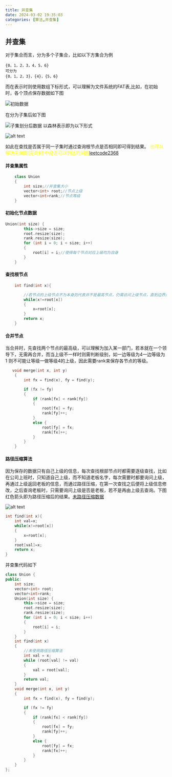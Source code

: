 ```yaml
---
title: 并查集
date: 2024-03-02 19:35:03
categories: [算法,并查集]
---
```

## 并查集
对于集合而言，分为多个子集合，比如以下方集合为例

    {0，1，2，3，4，5，6}
    可分为
    {0，1，2，3}，{4}，{5，6}
而在表示时则使用数组下标形式，可以理解为文件系统的FAT表,比如，在初始时，各个顶点保存数据如下图

![初始数据](image.png)

在分为子集后如下图

<a id="子集划分后数据">![子集划分后数据](image-1.png)</a>
以森林表示即为以下形式

![alt text](image-2.png)

如此在查找是否属于同一子集时通过查询根节点是否相同即可得到结果。
<font color=yellow>也可以解决无向图(无向树)中是否可以到达的问题[leetcode2368](https://leetcode.cn/problems/reachable-nodes-with-restrictions/)</font>

#### 并查集属性
```c++
    class Union
    {
        int size;//并查集大小
	    vector<int> root;//节点上级
	    vector<int>rank;//节点等级
    }
```


#### 初始化节点数据

```c++
Union(int size) {
		this->size = size;
		root.resize(size);
		rank.resize(size);
		for (int i = 0; i < size; i++)
		{
			root[i] = i;//使得每个节点对应上级均为自身
		}
	}
```
#### 查找根节点
```c++
    int find(int x){

        //若节点的上级节点不为本身则代表并不是最高节点，仍需访问上级节点，直到边界条件。
        while(x!=root[x])
        {
            x=root[x];
        }
        return x;
    }
```
#### 合并节点

当合并时，先查找两个节点的最高级，可以理解为加入某一部门，若本就在一个领导下，无需再合并，而当上级不一样时则需判断级别，如一边等级为4一边等级为1 则不可能让等级一做等级4的上级，因此需要rank来保存各节点的等级。
```c++
   void merge(int x, int y)
	{
		int fx = find(x), fy = find(y);

		if (fx != fy)
		{
			if (rank[fx] < rank[fy])
			{
				root[fx] = fy;
				rank[fy]++;
			}
			else {
				root[fy] = fx;
				rank[fx]++;
			}
		}
	}
```
#### 路径压缩算法
因为保存的数据只有自己上级的信息，每次查找根部节点时都需要逐级查找，比如在公司上班时，只知道自己上级，而不知道老板名字，每次需要时都要询问上级，再通过上级返回老板的信息，而通过路径压缩，在第一次查找之后便将上级信息修改，之后查询老板时，只需要询问上级是否是老板，若不是再由上级去查询。下图红色箭头即为路径压缩后的结果。[未路径压缩数据](#子集划分后数据)

![alt text](image-3.png)
```c++
int find(int x){
    int val=x;
    while(x!=root[x])
    {
        x=root[x];
    }
    root[val]=x;
    return x;
}
```
并查集代码如下
```c++
class Union {
public:
	int size;
	vector<int> root;
	vector<int>rank;
	Union(int size) {
		this->size = size;
		root.resize(size);
		rank.resize(size);
		for (int i = 0; i < size; i++)
		{
			root[i] = i;
		}
	}
	int find(int x)
	{
		//未使用路径压缩算法
		int val = x;
		while (root[val] != val)
		{
			val = root[val];
		}
		return val;
	}
	void merge(int x, int y)
	{
		int fx = find(x), fy = find(y);

		if (fx != fy)
		{
			if (rank[fx] < rank[fy])
			{
				root[fx] = fy;
				rank[fy]++;
			}
			else {
				root[fy] = fx;
				rank[fx]++;
			}
		}
	}
};
```